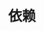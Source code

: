 <!--
 * @Author: yiyun
 * @Description: 
-->
# 依赖

<img :src="$withBase('/images/NETStandard.png')">

